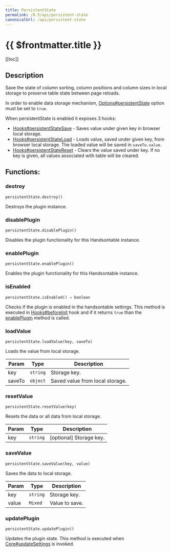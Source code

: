 ```yaml
---
title: PersistentState
permalink: /8.5/api/persistent-state
canonicalUrl: /api/persistent-state
---
```


# {{ $frontmatter.title }}

[[toc]]

## Description


Save the state of column sorting, column positions and column sizes in local storage to preserve table state
between page reloads.

In order to enable data storage mechanism, [Options#persistentState](./Options/#persistentState) option must be set to `true`.

When persistentState is enabled it exposes 3 hooks:
- [Hooks#persistentStateSave](./Hooks/#persistentStateSave) - Saves value under given key in browser local storage.
- [Hooks#persistentStateLoad](./Hooks/#persistentStateLoad) - Loads value, saved under given key, from browser local storage. The loaded
value will be saved in `saveTo.value`.
- [Hooks#persistentStateReset](./Hooks/#persistentStateReset) - Clears the value saved under key. If no key is given, all values associated
with table will be cleared.


## Functions:

### destroy
`persistentState.destroy()`

Destroys the plugin instance.



### disablePlugin
`persistentState.disablePlugin()`

Disables the plugin functionality for this Handsontable instance.



### enablePlugin
`persistentState.enablePlugin()`

Enables the plugin functionality for this Handsontable instance.



### isEnabled
`persistentState.isEnabled() ⇒ boolean`

Checks if the plugin is enabled in the handsontable settings. This method is executed in [Hooks#beforeInit](./Hooks/#beforeInit)
hook and if it returns `true` than the [enablePlugin](#PersistentState+enablePlugin) method is called.



### loadValue
`persistentState.loadValue(key, saveTo)`

Loads the value from local storage.


| Param | Type | Description |
| --- | --- | --- |
| key | <code>string</code> | Storage key. |
| saveTo | <code>object</code> | Saved value from local storage. |



### resetValue
`persistentState.resetValue(key)`

Resets the data or all data from local storage.


| Param | Type | Description |
| --- | --- | --- |
| key | <code>string</code> | [optional] Storage key. |



### saveValue
`persistentState.saveValue(key, value)`

Saves the data to local storage.


| Param | Type | Description |
| --- | --- | --- |
| key | <code>string</code> | Storage key. |
| value | <code>Mixed</code> | Value to save. |



### updatePlugin
`persistentState.updatePlugin()`

Updates the plugin state. This method is executed when [Core#updateSettings](./Core/#updateSettings) is invoked.


